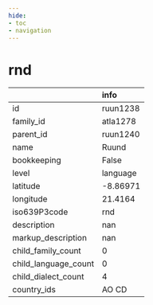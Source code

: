 ```yaml
---
hide:
- toc
- navigation
---
```

# rnd
|                      | info     |
|:---------------------|:---------|
| id                   | ruun1238 |
| family_id            | atla1278 |
| parent_id            | ruun1240 |
| name                 | Ruund    |
| bookkeeping          | False    |
| level                | language |
| latitude             | -8.86971 |
| longitude            | 21.4164  |
| iso639P3code         | rnd      |
| description          | nan      |
| markup_description   | nan      |
| child_family_count   | 0        |
| child_language_count | 0        |
| child_dialect_count  | 4        |
| country_ids          | AO CD    |